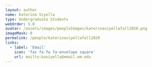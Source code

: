 ```yaml
---
layout: author
name: Katerina Viyella
type: Undergraduate Students
webOrder: 5.0
avatar: /assets/images/peopleImages/katerinaviyellafall2020.png
imageMask: 0
permalink: /people/katerinaviyellafall2020
links:
  - label: 'Email'
    icon: 'fas fa-fw fa-envelope square'
    url: mailto:kaviyella@email.wm.edu
---
```

